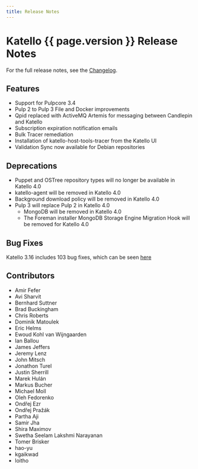 ```yaml
---
title: Release Notes
---
```


# Katello {{ page.version }} Release Notes

For the full release notes, see the [Changelog](https://github.com/Katello/katello/blob/KATELLO-3.16/CHANGELOG.md).

## Features

* Support for Pulpcore 3.4
* Pulp 2 to Pulp 3 File and Docker improvements
* Qpid replaced with ActiveMQ Artemis for messaging between Candlepin and Katello
* Subscription expiration notification emails
* Bulk Tracer remediation
* Installation of katello-host-tools-tracer from the Katello UI
* Validation Sync now available for Debian repositories

## Deprecations

* Puppet and OSTree repository types will no longer be available in Katello 4.0
* katello-agent will be removed in Katello 4.0
* Background download policy will be removed in Katello 4.0
* Pulp 3 will replace Pulp 2 in Katello 4.0
    * MongoDB will be removed in Katello 4.0
    * The Foreman installer MongoDB Storage Engine Migration Hook will be removed for Katello 4.0 

## Bug Fixes

Katello 3.16 includes 103 bug fixes, which can be seen [here](https://projects.theforeman.org/projects/katello/issues?utf8=%E2%9C%93&set_filter=1&sort=id%3Adesc&f%5B%5D=status_id&op%5Bstatus_id%5D=c&f%5B%5D=fixed_version_id&op%5Bfixed_version_id%5D=%3D&v%5Bfixed_version_id%5D%5B%5D=1184&f%5B%5D=tracker_id&op%5Btracker_id%5D=%3D&v%5Btracker_id%5D%5B%5D=1&f%5B%5D=&c%5B%5D=tracker&c%5B%5D=status&c%5B%5D=priority&c%5B%5D=subject&c%5B%5D=author&c%5B%5D=assigned_to&c%5B%5D=updated_on&c%5B%5D=category&c%5B%5D=fixed_version&group_by=)

## Contributors

* Amir Fefer
* Avi Sharvit
* Bernhard Suttner
* Brad Buckingham
* Chris Roberts
* Dominik Matoulek
* Eric Helms
* Ewoud Kohl van Wijngaarden
* Ian Ballou
* James Jeffers
* Jeremy Lenz
* John Mitsch
* Jonathon Turel
* Justin Sherrill
* Marek Hulán
* Markus Bucher
* Michael Moll
* Oleh Fedorenko
* Ondřej Ezr
* Ondřej Pražák
* Partha Aji
* Samir Jha
* Shira Maximov
* Swetha Seelam Lakshmi Narayanan
* Tomer Brisker
* hao-yu
* kgaikwad
* loitho
